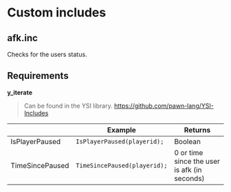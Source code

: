# Custom includes
## afk.inc

Checks for the users status.

## Requirements
**y_iterate**
> Can be found in the YSI library.
> https://github.com/pawn-lang/YSI-Includes

|                |Example                          |Returns                        |
|----------------|-------------------------------|-----------------------------|
|IsPlayerPaused|`IsPlayerPaused(playerid);`            |Boolean            |
|TimeSincePaused          |`TimeSincePaused(playerid);`            |0 or time since the user is afk (in seconds)             |
